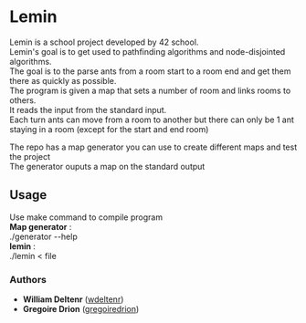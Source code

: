 # Lemin
Lemin is a school project developed by 42 school.\
Lemin's goal is to get used to pathfinding algorithms and node-disjointed algorithms.\
The goal is to the parse ants from a room start to a room end and get them there as quickly as possible.\
The program is given a map that sets a number of room and links rooms to others.\
It reads the input from the standard input.\
Each turn ants can move from a room to another but there can only be 1 ant staying in a room (except for the start and end room)

The repo has a map generator you can use to create different maps and test the project\
The generator ouputs a map on the standard output


## Usage
Use make command to compile program\
**Map generator** :\
./generator --help\
**lemin** :\
./lemin < file

### Authors
- **William Deltenr** ([wdeltenr](https://github.com/wdeltenre))
- **Gregoire Drion** ([gregoiredrion](https://github.com/gregoiredrion))
